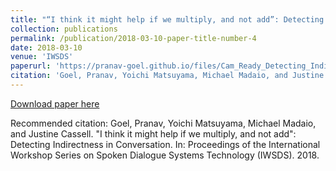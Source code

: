 ```yaml
---
title: "“I think it might help if we multiply, and not add”: Detecting Indirectness in Conversation"
collection: publications
permalink: /publication/2018-03-10-paper-title-number-4
date: 2018-03-10
venue: 'IWSDS'
paperurl: 'https://pranav-goel.github.io/files/Cam_Ready_Detecting_Indirectness_in_Conversations.pdf'
citation: 'Goel, Pranav, Yoichi Matsuyama, Michael Madaio, and Justine Cassell. "I think it might help if we multiply, and not add": Detecting Indirectness in Conversation. In: Proceedings of the International Workshop Series on Spoken Dialogue Systems Technology (IWSDS). 2018.'
---
```


[Download paper here](https://pranav-goel.github.io/files/Cam_Ready_Detecting_Indirectness_in_Conversations.pdf)

Recommended citation: Goel, Pranav, Yoichi Matsuyama, Michael Madaio, and Justine Cassell. "I think it might help if we multiply, and not add": Detecting Indirectness in Conversation. In: Proceedings of the International Workshop Series on Spoken Dialogue Systems Technology (IWSDS). 2018.
